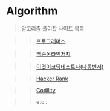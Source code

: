 Algorithm
=========

>알고리즘 풀이할 사이트 목록

>>[프로그래머스](https://programmers.co.kr/ "Programmers Link")

>>[백준온라인저지](https://www.acmicpc.net/problemset "BOJ Link")

>>[이것이코딩테스트다(나동빈저)](https://book.naver.com/bookdb/book_detail.nhn?bid=16439154, "Book Link")

>>[Hacker Rank](https://www.hackerrank.com/dashboard "Hacker Rank")

>>[Codility](https://app.codility.com/programmers/ "Codility")

>>etc..
